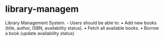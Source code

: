 # library-managem
Library Management System.  - Users should be able to:  • Add new books (title, author, ISBN, availability status).  • Fetch all available books.  • Borrow a book (update availability status)
